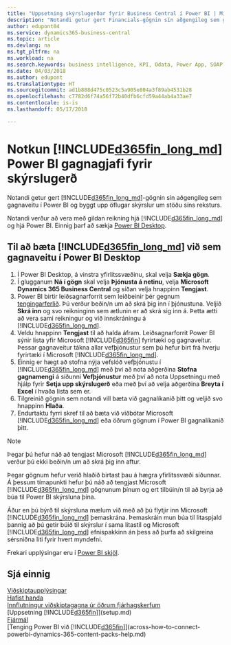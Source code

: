 ```yaml
---
title: "Uppsetning skýrslugerðar fyrir Business Central í Power BI | Microsoft Docs"
description: "Notandi getur gert Financials-gögnin sín aðgengileg sem gagnaveitu í Power BI og byggt upp öflugar skýrslur um stöðu síns reksturs."
author: edupont04
ms.service: dynamics365-business-central
ms.topic: article
ms.devlang: na
ms.tgt_pltfrm: na
ms.workload: na
ms.search.keywords: business intelligence, KPI, Odata, Power App, SOAP, analysis
ms.date: 04/03/2018
ms.author: edupont
ms.translationtype: HT
ms.sourcegitcommit: ad1b888d475c0523c5a905e804a3f89ab4531b28
ms.openlocfilehash: c7782d6f74a56f72b40dfb6cfd59a44ab4a33ae7
ms.contentlocale: is-is
ms.lasthandoff: 05/17/2018

---
```

# <a name="using-included365finlongmdincludesd365finlongmdmd-as-power-bi-data-source-for-building-reports"></a>Notkun [!INCLUDE[d365fin_long_md](includes/d365fin_long_md.md)] Power BI gagnagjafi fyrir skýrslugerð
Notandi getur gert [!INCLUDE[d365fin_long_md](includes/d365fin_long_md.md)]-gögnin sín aðgengileg sem gagnaveitu í Power BI og byggt upp öflugar skýrslur um stöðu síns reksturs.  

Notandi verður að vera með gildan reikning hjá [!INCLUDE[d365fin_long_md](includes/d365fin_long_md.md)] og hjá Power BI. Einnig þarf að sækja [Power BI Desktop](https://powerbi.microsoft.com/en-us/desktop/).  

## <a name="to-add-included365finlongmdincludesd365finlongmdmd-as-a-data-source-in-power-bi-desktop"></a>Til að bæta [!INCLUDE[d365fin_long_md](includes/d365fin_long_md.md)] við sem gagnaveitu í Power BI Desktop
1. Í Power BI Desktop, á vinstra yfirlitssvæðinu, skal velja **Sækja gögn**.
2. Í glugganum **Ná í gögn** skal velja **Þjónusta á netinu**, velja **Microsoft Dynamics 365 Business Central** og síðan velja hnappinn **Tengjast**.
3. Power BI birtir leiðsagnarforrit sem leiðbeinir þér gegnum [tengingarferlið](across-how-to-connect-powerbi-dynamics-365-content-packs-help.md). Þú verður beðin/n um að skrá þig inn í þjónustuna. Veljið **Skrá inn** og svo reikninginn sem ætlunin er að skrá sig inn á. Þetta ætti að vera sami reikningur og við innskráningu á [!INCLUDE[d365fin_long_md](includes/d365fin_long_md.md)].
4. Veldu hnappinn **Tengjast** til að halda áfram. Leiðsagnarforrit Power BI sýnir lista yfir Microsoft [!INCLUDE[d365fin](includes/d365fin_md.md)] fyrirtæki og gagnaveitur. Þessar gagnaveitur tákna allar vefþjónustur sem þú hefur birt frá hverju fyrirtæki í Microsoft [!INCLUDE[d365fin_long_md](includes/d365fin_long_md.md)].
5. Einnig er hægt að stofna nýja vefslóð vefþjónustu í [!INCLUDE[d365fin_long_md](includes/d365fin_long_md.md)] með því að nota aðgerðina **Stofna gagnamengi** á síðunni **Vefþjónustur** með því að nota Uppsetningu með hjálp fyrir **Setja upp skýrslugerð** eða með því að velja aðgerðina **Breyta í Excel** í hvaða lista sem er.
6. Tilgreinið gögnin sem notandi vill bæta við gagnalíkanið þitt og veljið svo hnappinn **Hlaða**.
7. Endurtaktu fyrri skref til að bæta við viðbótar Microsoft [!INCLUDE[d365fin_long_md](includes/d365fin_long_md.md)] eða öðrum gögnum í Power BI gagnalíkanið þitt.

> [!NOTE]  
> Þegar þú hefur náð að tengjast Microsoft [!INCLUDE[d365fin_long_md](includes/d365fin_long_md.md)] verður þú ekki beðin/n um að skrá þig inn aftur.

Þegar gögnum hefur verið hlaðið birtast þau á hægra yfirlitssvæði síðunnar. Á þessum tímapunkti hefur þú náð að tengjast Microsoft [!INCLUDE[d365fin_long_md](includes/d365fin_long_md.md)] gögnunum þínum og ert tilbúin/n til að byrja að búa til Power BI skýrsluna þína. 

Áður en þú býrð til skýrsluna mælum við með að þú flytjir inn Microsoft [!INCLUDE[d365fin_long_md](includes/d365fin_long_md.md)] þemaskrána.  Þemaskráin mun búa til litaspjald þannig að þú getir búið til skýrslur í sama litastíl og Microsoft [!INCLUDE[d365fin_long_md](includes/d365fin_long_md.md)] efnispakkinn án þess að þurfa að skilgreina sérsniðna liti fyrir hvert myndefni.

Frekari upplýsingar eru í [Power BI skjöl](https://powerbi.microsoft.com/documentation/powerbi-landing-page/).

## <a name="see-also"></a>Sjá einnig
[Viðskiptaupplýsingar](bi.md)  
[Hafist handa](product-get-started.md)  
[Innflutningur viðskiptagagna úr öðrum fjárhagskerfum](across-import-data-configuration-packages.md)  
[Uppsetning [!INCLUDE[d365fin](includes/d365fin_md.md)]](setup.md)   
[Fjármál](finance.md)  
[Tenging Power BI við [!INCLUDE[d365fin](includes/d365fin_md.md)]](across-how-to-connect-powerbi-dynamics-365-content-packs-help.md)  

